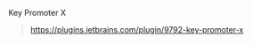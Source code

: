 


Key Promoter X

> https://plugins.jetbrains.com/plugin/9792-key-promoter-x
> 
<!--stackedit_data:
eyJoaXN0b3J5IjpbMTE5MTI3OTc4NV19
-->